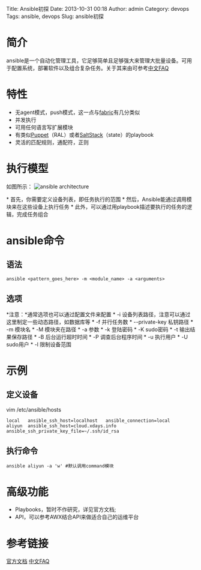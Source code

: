 Title: Ansible初探
Date: 2013-10-31 00:18
Author: admin
Category: devops
Tags: ansible, devops
Slug: ansible初探

简介
====

ansible是一个自动化管理工具，它足够简单且足够强大来管理大批量设备。可用于配置系统，部署软件以及组合复杂任务。关于其来由可参考[中文FAQ](http://shzhangji.com/blog/2013/06/11/ansible-faq/)

特性
====

-   无agent模式，push模式，这一点与[fabric](http://www.xdays.info/fabric初探.html)有几分类似
-   并发执行
-   可用任何语言写扩展模块
-   有类似[Puppet](http://puppetlabs.com/)（RAL）或者[SaltStack](http://saltstack.org/)（state）的playbook
-   灵活的匹配规则，通配符，正则

执行模型
========

如图所示： ![ansible
architecture](http://www.xdays.info/wp-content/uploads/2013/10/ansible_architecture.jpg)

​\* 首先，你需要定义设备列表，即任务执行的范围 \*
然后，Ansible能通过调用模块来在这些设备上执行任务 \*
此外，可以通过用playbook描述要执行的任务的逻辑，完成任务组合

ansible命令
===========

语法
----

    ansible <pattern_goes_here> -m <module_name> -a <arguments>

选项
----

*注意：*通常选项也可以通过配置文件来配置 \* -i
设备列表路径，注意可以通过这里制定一些动态路径，如数据库等 \* -f
并行任务数 \* --private-key 私钥路径 \* -m 模块名 \* -M 模块夹在路径 \*
-a 参数 \* -k 登陆密码 \* -K sudo密码 \* -t 输出结果保存路径 \* -B
后台运行超时时间 \* -P 调查后台程序时间 \* -u 执行用户 \* -U sudo用户 \*
-l 限制设备范围

示例
====

定义设备
--------

vim /etc/ansible/hosts

    local   ansible_ssh_host=localhost   ansible_connection=local
    aliyun  ansible_ssh_host=cloud.xdays.info   ansible_ssh_private_key_file=~/.ssh/id_rsa​

执行命令
--------

    ansible aliyun -a 'w' #默认调用command模块

高级功能
========

-   Playbooks，暂时不作研究，详见官方文档;
-   API，可以参考AWX结合API来做适合自己的运维平台

参考链接
========

[官方文档](http://www.ansibleworks.com/docs/)
[中文FAQ](http://shzhangji.com/blog/2013/06/11/ansible-faq/)
